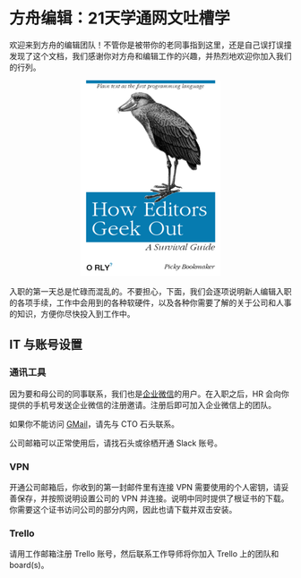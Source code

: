 # 方舟编辑：21天学通网文吐槽学

欢迎来到方舟的编辑团队！不管你是被带你的老同事指到这里，还是自己误打误撞发现了这个文档，我们感谢你对方舟和编辑工作的兴趣，并热烈地欢迎你加入我们的行列。

<p align="center">
  <img src="bookcover.png" alt="A parody book cover"/>
</p>

入职的第一天总是忙碌而混乱的。不要担心，下面，我们会逐项说明新人编辑入职的各项手续，工作中会用到的各种软硬件，以及各种你需要了解的关于公司和人事的知识，方便你尽快投入到工作中。

## IT 与账号设置

### 通讯工具

因为要和母公司的同事联系，我们也是[企业微信](https://work.weixin.qq.com/)的用户。在入职之后，HR 会向你提供的手机号发送企业微信的注册邀请。注册后即可加入企业微信上的团队。

如果你不能访问 [GMail](https://www.gmail.com/)，请先与 CTO 石头联系。

公司邮箱可以正常使用后，请找石头或徐栖开通 Slack 账号。

### VPN

开通公司邮箱后，你收到的第一封邮件里有连接 VPN 需要使用的个人密钥，请妥善保存，并按照说明设置公司的 VPN 并连接。说明中同时提供了根证书的下载。你需要这个证书访问公司的部分内网，因此也请下载并双击安装。

### Trello

请用工作邮箱注册 Trello 账号，然后联系工作导师将你加入 Trello 上的团队和 board(s)。
